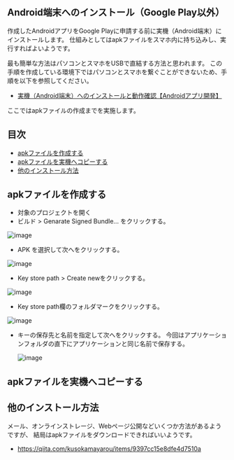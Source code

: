 ## Android端末へのインストール（Google Play以外）

作成したAndroidアプリをGoogle Playに申請する前に実機（Android端末）にインストールします。
仕組みとしてはapkファイルをスマホ内に持ち込みし、実行すればよいようです。

最も簡単な方法はパソコンとスマホをUSBで直結する方法と思われます。
この手順を作成している環境下ではパソコンとスマホを繋ぐことができないため、手順を以下を参照してください。
- [実機（Android端末）へのインストールと動作確認【Androidアプリ開発】](https://pg.akihiro-takeda.com/android-install-apk/)

ここではapkファイルの作成までを実施します。

## 目次
- [apkファイルを作成する](#anchor1)
- [apkファイルを実機へコピーする](#anchor2)
- [他のインストール方法](#anchor3)

<a id="anchor1"></a>
## apkファイルを作成する
- 対象のプロジェクトを開く
- ビルド > Genarate Signed Bundle... をクリックする。

 ![image](https://user-images.githubusercontent.com/87625373/213069405-0138d6f0-4b3d-4032-963c-2322bbb4a855.png)

- APK を選択して次へをクリックする。

 ![image](https://user-images.githubusercontent.com/87625373/213069852-ec4327df-3f4a-4209-b569-47dda0127f7b.png)

- Key store path > Create newをクリックする。

 ![image](https://user-images.githubusercontent.com/87625373/213070436-50b5f7b1-c2e8-48d2-9043-c4826c88d5e0.png)

- Key store path欄のフォルダマークをクリックする。

 ![image](https://user-images.githubusercontent.com/87625373/213070736-62376dfd-22ea-4b03-ab0f-b248eb612c23.png)

- キーの保存先と名前を指定して次へをクリックする。
  今回はアプリケーションフォルダの直下にアプリケーションと同じ名前で保存する。
  
  ![image](https://user-images.githubusercontent.com/87625373/213071220-5ce70177-5ce0-47fa-88cb-f7e078ebad59.png)


<a id="anchor2"></a>
## apkファイルを実機へコピーする

<a id="anchor3"></a>
## 他のインストール方法
メール、オンラインストレージ、Webページ公開などいくつか方法があるようですが、
結局はapkファイルをダウンロードできればいいようです。

 - https://qiita.com/kusokamayarou/items/9397cc15e8dfe4d7510a

